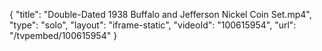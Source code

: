 {
    "title": "Double-Dated 1938 Buffalo and Jefferson Nickel Coin Set.mp4",
    "type": "solo",
    "layout": "iframe-static",
    "videoId": "100615954",
    "url": "\/tvpembed\/100615954"
}
